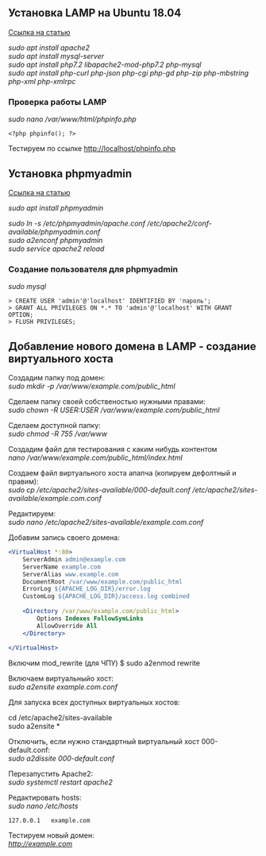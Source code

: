 ## Установка LAMP на Ubuntu 18.04
[Ссылка на статью](https://losst.ru/ustanovka-lamp-ubuntu-18-04)

*sudo apt install apache2*  
*sudo apt install mysql-server*  
*sudo apt install php7.2 libapache2-mod-php7.2 php-mysql*  
*sudo apt install php-curl php-json php-cgi php-gd php-zip php-mbstring php-xml php-xmlrpc*  

### Проверка работы LAMP

*sudo nano /var/www/html/phpinfo.php*
```
<?php phpinfo(); ?>
```
Тестируем по ссылке [http://localhost/phpinfo.php](http://localhost/phpinfo.php)


## Установка phpmyadmin
[Ссылка на статью](https://losst.ru/ustanovka-phpmyadmin-ubuntu-18-04)
 
 
*sudo apt install phpmyadmin*  
  
*sudo ln -s /etc/phpmyadmin/apache.conf /etc/apache2/conf-available/phpmyadmin.conf*  
*sudo a2enconf phpmyadmin*  
*sudo service apache2 reload*  

### Создание пользователя для phpmyadmin
  
*sudo mysql*  
```
> CREATE USER 'admin'@'localhost' IDENTIFIED BY 'пароль';  
> GRANT ALL PRIVILEGES ON *.* TO 'admin'@'localhost' WITH GRANT OPTION;  
> FLUSH PRIVILEGES;  
```

## Добавление нового домена в LAMP - создание виртуального хоста

Создадим папку под домен:  
*sudo mkdir -p /var/www/example.com/public_html*  

Сделаем папку своей собственостью нужными правами:  
*sudo chown -R $USER:$USER /var/www/example.com/public_html*  

Сделаем доступной папку:  
*sudo chmod -R 755 /var/www*  

Создадим файл для тестирования с каким нибудь контентом  
*nano /var/www/example.com/public_html/index.html*   
  
Создаем файл виртуального хоста апапча (копируем дефолтный и правим):  
*sudo cp /etc/apache2/sites-available/000-default.conf /etc/apache2/sites-available/example.com.conf*  

Редактируем:  
*sudo nano /etc/apache2/sites-available/example.com.conf*  
  
Добавим запись своего домена:  
```apache  
<VirtualHost *:80>  
    ServerAdmin admin@example.com  
    ServerName example.com  
    ServerAlias www.example.com  
    DocumentRoot /var/www/example.com/public_html  
    ErrorLog ${APACHE_LOG_DIR}/error.log  
    CustomLog ${APACHE_LOG_DIR}/access.log combined
    
    <Directory /var/www/example.com/public_html>
        Options Indexes FollowSymLinks
        AllowOverride All
    </Directory>
        
</VirtualHost>  
```
Включим mod_rewrite (для ЧПУ)
$ sudo a2enmod rewrite
  
Включаем виртуальныйо хост:  
*sudo a2ensite example.com.conf*  

Для запуска всех доступных виртуальных хостов:

cd /etc/apache2/sites-available  
sudo a2ensite *   

  
Отключить, если нужно стандартный виртуальный хост 000-default.conf:  
*sudo a2dissite 000-default.conf*  

Перезапустить Apache2:  
*sudo systemctl restart apache2*  

Редактировать hosts:  
*sudo nano /etc/hosts*  
```
127.0.0.1   example.com  
```

Тестируем новый домен:  
*http://example.com*  
